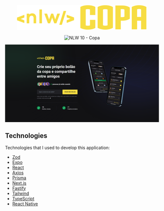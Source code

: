 <p align="center">
  <img alt="NLW Copa" src="./web/src/assets/logo.svg" />
</p>

<p align="center">
  <img src="https://img.shields.io/static/v1?label=NLW&message=10&color=F7DD43&labelColor=202024" alt="NLW 10 - Copa" />  
</p>

<img alt="NLW Copa" src="./web/public/NLWCopa.png" />

## Technologies

<p>Technologies that I used to develop this application:<p>



- [Zod](https://github.com/colinhacks/zod)
- [Expo](https://expo.dev/)
- [React](https://reactjs.org/)
- [Axios](https://axios-http.com/)
- [Prisma](https://www.prisma.io/)
- [Next.js](https://nextjs.org/)
- [Fastify](https://www.fastify.io/)
- [Tailwind](https://tailwindcss.com/)
- [TypeScript](https://www.typescriptlang.org/)
- [React Native](https://reactnative.dev/)


